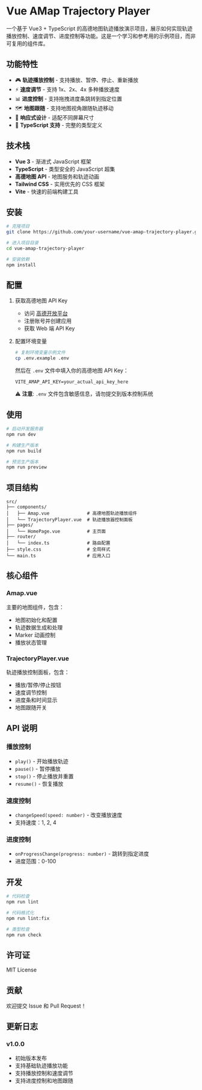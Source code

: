 # Vue AMap Trajectory Player

一个基于 Vue3 + TypeScript 的高德地图轨迹播放演示项目，展示如何实现轨迹播放控制、速度调节、进度控制等功能。这是一个学习和参考用的示例项目，而非可复用的组件库。

## 功能特性

- 🎮 **轨迹播放控制** - 支持播放、暂停、停止、重新播放
- ⚡ **速度调节** - 支持 1x、2x、4x 多种播放速度
- 📊 **进度控制** - 支持拖拽进度条跳转到指定位置
- 🗺️ **地图跟随** - 支持地图视角跟随轨迹移动
- 📱 **响应式设计** - 适配不同屏幕尺寸
- 🎯 **TypeScript 支持** - 完整的类型定义

## 技术栈

- **Vue 3** - 渐进式 JavaScript 框架
- **TypeScript** - 类型安全的 JavaScript 超集
- **高德地图 API** - 地图服务和轨迹动画
- **Tailwind CSS** - 实用优先的 CSS 框架
- **Vite** - 快速的前端构建工具

## 安装

```bash
# 克隆项目
git clone https://github.com/your-username/vue-amap-trajectory-player.git

# 进入项目目录
cd vue-amap-trajectory-player

# 安装依赖
npm install
```

## 配置

1. 获取高德地图 API Key
   - 访问 [高德开放平台](https://lbs.amap.com/)
   - 注册账号并创建应用
   - 获取 Web 端 API Key

2. 配置环境变量
   ```bash
   # 复制环境变量示例文件
   cp .env.example .env
   ```
   
   然后在 `.env` 文件中填入你的高德地图 API Key：
   ```
   VITE_AMAP_API_KEY=your_actual_api_key_here
   ```
   
   ⚠️ **注意**: `.env` 文件包含敏感信息，请勿提交到版本控制系统

## 使用

```bash
# 启动开发服务器
npm run dev

# 构建生产版本
npm run build

# 预览生产版本
npm run preview
```

## 项目结构

```
src/
├── components/
│   ├── Amap.vue              # 高德地图轨迹播放组件
│   └── TrajectoryPlayer.vue  # 轨迹播放器控制面板
├── pages/
│   └── HomePage.vue          # 主页面
├── router/
│   └── index.ts              # 路由配置
├── style.css                 # 全局样式
└── main.ts                   # 应用入口
```

## 核心组件

### Amap.vue
主要的地图组件，包含：
- 地图初始化和配置
- 轨迹数据生成和处理
- Marker 动画控制
- 播放状态管理

### TrajectoryPlayer.vue
轨迹播放控制面板，包含：
- 播放/暂停/停止按钮
- 速度调节控制
- 进度条和时间显示
- 地图跟随开关

## API 说明

### 播放控制
- `play()` - 开始播放轨迹
- `pause()` - 暂停播放
- `stop()` - 停止播放并重置
- `resume()` - 恢复播放

### 速度控制
- `changeSpeed(speed: number)` - 改变播放速度
- 支持速度：1, 2, 4

### 进度控制
- `onProgressChange(progress: number)` - 跳转到指定进度
- 进度范围：0-100

## 开发

```bash
# 代码检查
npm run lint

# 代码格式化
npm run lint:fix

# 类型检查
npm run check
```

## 许可证

MIT License

## 贡献

欢迎提交 Issue 和 Pull Request！

## 更新日志

### v1.0.0
- 初始版本发布
- 支持基础轨迹播放功能
- 支持播放控制和速度调节
- 支持进度控制和地图跟随